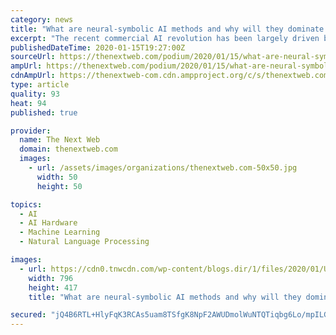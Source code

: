 ```yaml
---
category: news
title: "What are neural-symbolic AI methods and why will they dominate 2020?"
excerpt: "The recent commercial AI revolution has been largely driven by deep neural networks. First invented in the 1960s, deep NNs came into their own once fueled by the combination of internet-scale datasets and distributed GPU farms. But the field of AI is much richer than just this one type of algorithm. Symbolic reasoning algorithms such ..."
publishedDateTime: 2020-01-15T19:27:00Z
sourceUrl: https://thenextweb.com/podium/2020/01/15/what-are-neural-symbolic-ai-methods-and-why-will-they-dominate-2020/
ampUrl: https://thenextweb.com/podium/2020/01/15/what-are-neural-symbolic-ai-methods-and-why-will-they-dominate-2020/amp/
cdnAmpUrl: https://thenextweb-com.cdn.ampproject.org/c/s/thenextweb.com/podium/2020/01/15/what-are-neural-symbolic-ai-methods-and-why-will-they-dominate-2020/amp/
type: article
quality: 93
heat: 94
published: true

provider:
  name: The Next Web
  domain: thenextweb.com
  images:
    - url: /assets/images/organizations/thenextweb.com-50x50.jpg
      width: 50
      height: 50

topics:
  - AI
  - AI Hardware
  - Machine Learning
  - Natural Language Processing

images:
  - url: https://cdn0.tnwcdn.com/wp-content/blogs.dir/1/files/2020/01/Untitled-design36-796x417.png
    width: 796
    height: 417
    title: "What are neural-symbolic AI methods and why will they dominate 2020?"

secured: "jQ4B6RTL+HlyFqK3RCAs5uam8TSfgK8NpF2AWUDmolWuNTQTiqbg6Lo/mpILGYvd0xSGYE5XjWYORGBXasEZDgXLK2GZvY6nmb9QWCjeo7u6JpRT3WzoApB6qI/6Jlu/b8vDILK9wq1dZ6FQzdVImX67wfY+spuhMUkddMlV6YAH2IBgUUC8Xok2VFbTy2IoqRoZYh7FJlGCGalmqPCv/XGLPhe5yhCkJKKlGqf0W55q+PYDSq4evq/RfHcAaB2cdO39zAqSWibDsZh52+Po/s2tc9/3iVnM4rZItHwr4MGUViPv671KU76zrz9akcUcZjShVWjI8E3+AIjXU7FT4IJOaM+i7hPYLI8xcF8cYtOjskvz13BfS5uqDFrmVKEg3WdG93GW5R8gWGaxNGpS44V50T20VoRJcgqnKWTTT1oepaOtnAGs20vEFgL+UtPU0qSQyMh44KD1/d0WtnxLEg==;JrWvlq38Pkv+A9C72+ExaQ=="
---
```


